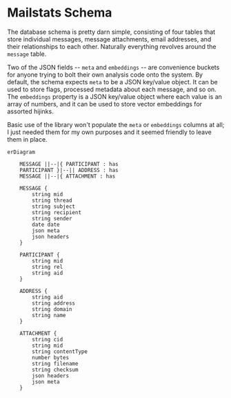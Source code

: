 # Mailstats Schema

The database schema is pretty darn simple, consisting of four tables that store individual messages, message attachments, email addresses, and their relationships to each other. Naturally everything revolves around the `message` table.

Two of the JSON fields -- `meta` and `embeddings` -- are convenience buckets for anyone trying to bolt their own analysis code onto the system. By default, the schema expects `meta` to be a JSON key/value object. It can be used to store flags, processed metadata about each message, and so on. The `embeddings` property is a JSON key/value object where each value is an array of numbers, and it can be used to store vector embeddings for assorted hijinks.

Basic use of the library won't populate the `meta` or `embeddings` columns at all; I just needed them for my own purposes and it seemed friendly to leave them in place.

```mermaid
erDiagram

    MESSAGE ||--|{ PARTICIPANT : has
    PARTICIPANT }|--|| ADDRESS : has
    MESSAGE ||--|{ ATTACHMENT : has

    MESSAGE {
        string mid
        string thread
        string subject
        string recipient
        string sender
        date date
        json meta
        json headers
    }

    PARTICIPANT {
        string mid
        string rel
        string aid
    }
    
    ADDRESS {
        string aid
        string address
        string domain
        string name
    }

    ATTACHMENT {
        string cid
        string mid
        string contentType
        number bytes
        string filename
        string checksum
        json headers
        json meta
    }

```
